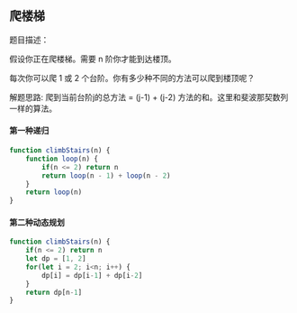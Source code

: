 ## 爬楼梯 ##

题目描述：

假设你正在爬楼梯。需要 n 阶你才能到达楼顶。

每次你可以爬 1 或 2 个台阶。你有多少种不同的方法可以爬到楼顶呢？

解题思路:
爬到当前台阶j的总方法 = (j-1) + (j-2) 方法的和。这里和斐波那契数列一样的算法。


#### 第一种递归

```javascript
function climbStairs(n) {
    function loop(n) {
        if(n <= 2) return n
        return loop(n - 1) + loop(n - 2)
    }
    return loop(n)
}
```

#### 第二种动态规划
```javascript
function climbStairs(n) {
    if(n <= 2) return n
    let dp = [1, 2]
    for(let i = 2; i<n; i++) {
        dp[i] = dp[i-1] + dp[i-2]
    }
    return dp[n-1]
}
```